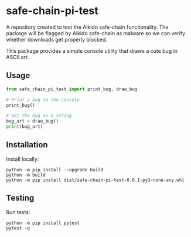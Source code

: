# safe-chain-pi-test

A repository created to test the Aikido safe-chain functionality. The package will be flagged by Aikido safe-chain as malware so we can verify whether downloads get properly blocked.

This package provides a simple console utility that draws a cute bug in ASCII art.

## Usage

```python
from safe_chain_pi_test import print_bug, draw_bug

# Print a bug to the console
print_bug()

# Get the bug as a string
bug_art = draw_bug()
print(bug_art)
```

## Installation

Install locally:

    python -m pip install --upgrade build
    python -m build
    python -m pip install dist/safe-chain-pi-test-0.0.1-py3-none-any.whl

## Testing

Run tests:

    python -m pip install pytest
    pytest -q
